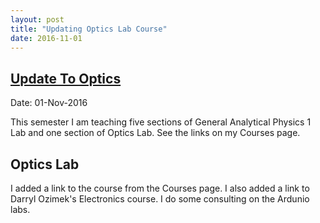 ```yaml
---
layout: post
title: "Updating Optics Lab Course"
date: 2016-11-01
---
```

## [Update To Optics](http://profhuster.github.io/blog/2016/11/01/UpdateToOptics/)

Date: 01-Nov-2016

This semester I am teaching five sections of General Analytical Physics 1 Lab and one section of Optics Lab. See the links on my Courses page.

## Optics Lab
I added a link to the course from the Courses page.
I also added a link to Darryl Ozimek's Electronics course. I do some consulting on the Ardunio labs.
